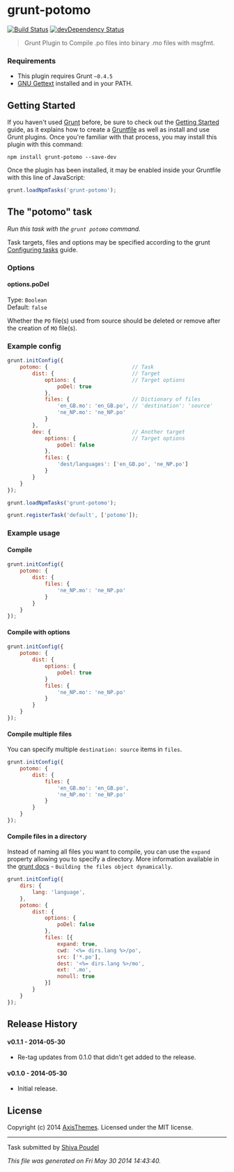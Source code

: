 # grunt-potomo
[![Build Status](https://secure.travis-ci.org/axisthemes/grunt-potomo.png?branch=master)](http://travis-ci.org/axisthemes/grunt-potomo)
[![devDependency Status](https://david-dm.org/axisthemes/grunt-potomo/dev-status.svg)](https://david-dm.org/axisthemes/grunt-potomo#info=devDependencies)

> Grunt Plugin to Compile .po files into binary .mo files with msgfmt.

### Requirements
* This plugin requires Grunt `~0.4.5`
* [GNU Gettext](http://www.gnu.org/software/gettext/) installed and in your PATH.

## Getting Started
If you haven't used [Grunt](http://gruntjs.com/) before, be sure to check out the [Getting Started](http://gruntjs.com/getting-started) guide, as it explains how to create a [Gruntfile](http://gruntjs.com/sample-gruntfile) as well as install and use Grunt plugins. Once you're familiar with that process, you may install this plugin with this command:

```shell
npm install grunt-potomo --save-dev
```

Once the plugin has been installed, it may be enabled inside your Gruntfile with this line of JavaScript:

```js
grunt.loadNpmTasks('grunt-potomo');
```

## The "potomo" task
_Run this task with the `grunt potomo` command._

Task targets, files and options may be specified according to the grunt [Configuring tasks](http://gruntjs.com/configuring-tasks) guide.

### Options

#### options.poDel
Type: `Boolean`  
Default: `false`

Whether the `PO` file(s) used from source should be deleted or remove after the creation of `MO` file(s).

### Example config

```js
grunt.initConfig({
	potomo: {							// Task
		dist: {							// Target
			options: {					// Target options
				poDel: true
			},
			files: {					// Dictionary of files
				'en_GB.mo': 'en_GB.po',	// 'destination': 'source'
				'ne_NP.mo': 'ne_NP.po'
			}
		},
		dev: {							// Another target
			options: {					// Target options
				poDel: false
			},
			files: {
				'dest/languages': ['en_GB.po', 'ne_NP.po']
			}
		}
	}
});

grunt.loadNpmTasks('grunt-potomo');

grunt.registerTask('default', ['potomo']);
```

### Example usage

#### Compile

```js
grunt.initConfig({
	potomo: {
		dist: {
			files: {
				'ne_NP.mo': 'ne_NP.po'
			}
		}
	}
});
```

#### Compile with options

```js
grunt.initConfig({
	potomo: {
		dist: {
			options: {
				poDel: true
			}
			files: {
				'ne_NP.mo': 'ne_NP.po'
			}
		}
	}
});
```

#### Compile multiple files

You can specify multiple `destination: source` items in `files`.


```js
grunt.initConfig({
	potomo: {
		dist: {
			files: {
				'en_GB.mo': 'en_GB.po',
				'ne_NP.mo': 'ne_NP.po'
			}
		}
	}
});
```

#### Compile files in a directory

Instead of naming all files you want to compile, you can use the `expand` property allowing you to specify a directory. More information available in the [grunt docs](http://gruntjs.com/configuring-tasks#building-the-files-object-dynamically) - `Building the files object dynamically`.

```js
grunt.initConfig({
	dirs: {
		lang: 'language',
	},
	potomo: {
		dist: {
			options: {
				poDel: false
			},
			files: [{
				expand: true,
				cwd: '<%= dirs.lang %>/po',
				src: ['*.po'],
				dest: '<%= dirs.lang %>/mo',
				ext: '.mo',
				nonull: true
			}]
		}
	}
});
```

## Release History

#### v0.1.1 - 2014-05-30

* Re-tag updates from 0.1.0 that didn't get added to the release.

#### v0.1.0 - 2014-05-30

* Initial release.

## License
Copyright (c) 2014 [AxisThemes](http://axisthemes.com). Licensed under the MIT license.

---

Task submitted by [Shiva Poudel](http://github.com/shivapoudel)

*This file was generated on Fri May 30 2014 14:43:40.*
